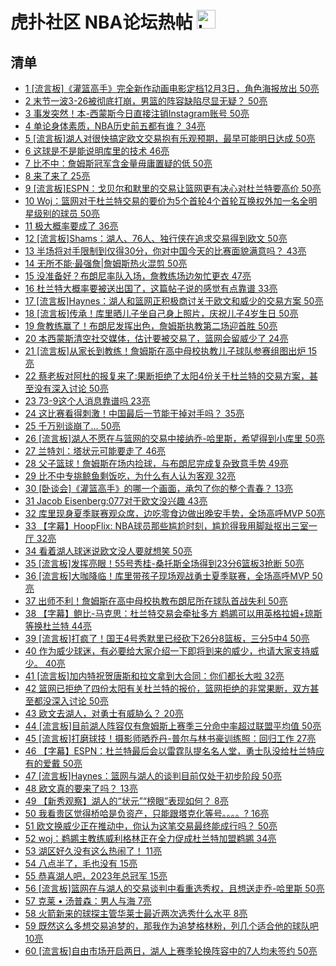 # 虎扑社区 NBA论坛热帖 <img src="https://file.ipadown.com/tophub/assets/images/media/bbs.hupu.com.png_50x50.png" width="30" alt="Logo"></img>

## 清单

* [1 [流言板]《灌篮高手》完全新作动画电影定档12月3日，角色海报放出 50亮](https://bbs.hupu.com/54566611.html)
* [2 末节一波3-26被彻底打崩，男篮的阵容缺陷尽显无疑？ 50亮](https://bbs.hupu.com/54567631.html)
* [3 事发突然！本-西蒙斯今日直接注销Instagram账号 50亮](https://bbs.hupu.com/54565759.html)
* [4 单论身体素质，NBA历史前五都有谁？ 34亮](https://bbs.hupu.com/54567491.html)
* [5 [流言板]湖人对很快搞定欧文交易抱有乐观预期，最早可能明日达成 50亮](https://bbs.hupu.com/54562628.html)
* [6 这球是不是能说明库里的技术 46亮](https://bbs.hupu.com/54568091.html)
* [7 比不中：詹姆斯冠军含金量毋庸置疑的低 50亮](https://bbs.hupu.com/54563843.html)
* [8 来了来了 25亮](https://bbs.hupu.com/54570448.html)
* [9 [流言板]ESPN：戈贝尔和默里的交易让篮网更有决心对杜兰特要高价 50亮](https://bbs.hupu.com/54563327.html)
* [10 Woj：篮网对于杜兰特交易的要价为5个首轮4个首轮互换权外加一名全明星级别的球员 50亮](https://bbs.hupu.com/54563112.html)
* [11 极大概率要成了 36亮](https://bbs.hupu.com/54570601.html)
* [12 [流言板]Shams：湖人、76人、独行侠在追求交易得到欧文 50亮](https://bbs.hupu.com/54561134.html)
* [13 半场将对手限制到仅得30分，你对中国今天的比赛面貌满意吗？ 43亮](https://bbs.hupu.com/54566366.html)
* [14 无所不能·最强詹|詹姆斯热火混剪 50亮](https://bbs.hupu.com/54562752.html)
* [15 没准备好？布朗尼率队入场，詹教练场边匆忙更衣 47亮](https://bbs.hupu.com/54569253.html)
* [16 杜兰特大概率要被送出国了，这篇帖子说的感觉有点靠谱 33亮](https://bbs.hupu.com/54569180.html)
* [17 [流言板]Haynes：湖人和篮网正积极商讨关于欧文和威少的交易方案 50亮](https://bbs.hupu.com/54558689.html)
* [18 [流言板]传承！库里晒儿子坐自己身上照片，庆祝儿子4岁生日 50亮](https://bbs.hupu.com/54561599.html)
* [19 詹教练赢了！布朗尼发挥出色，詹姆斯执教第二场迎首胜 50亮](https://bbs.hupu.com/54561519.html)
* [20 本西蒙斯清空社交媒体，估计要被交易了，篮网会留威少了 24亮](https://bbs.hupu.com/54565446.html)
* [21 [流言板]从家长到教练！詹姆斯在高中母校执教儿子球队参赛组图出炉 15亮](https://bbs.hupu.com/54569850.html)
* [22 蔡老板对阿杜的报复来了:果断拒绝了太阳4份关于杜兰特的交易方案，甚至没有深入讨论 50亮](https://bbs.hupu.com/54560924.html)
* [23 73-9这个人消息靠谱吗 23亮](https://bbs.hupu.com/54571314.html)
* [24 这比赛看得刺激！中国最后一节能干掉对手吗？ 35亮](https://bbs.hupu.com/54567125.html)
* [25 千万别谈崩了… 50亮](https://bbs.hupu.com/54560251.html)
* [26 [流言板]湖人不愿在与篮网的交易中接纳乔-哈里斯，希望得到小库里 50亮](https://bbs.hupu.com/54558791.html)
* [27 兰特刘：塔状元可能要走了 46亮](https://bbs.hupu.com/54564596.html)
* [28 父子篮球！詹姆斯在场内捡球，与布朗尼完成复杂致意手势 49亮](https://bbs.hupu.com/54560848.html)
* [29 比不中专挑鲸鱼剩饭吃，为什么有人认为客观 32亮](https://bbs.hupu.com/54569329.html)
* [30 [卧谈会]《灌篮高手》的哪一个画面，承包了你的整个青春？ 13亮](https://bbs.hupu.com/54571697.html)
* [31 Jacob Eisenberg:077对于欧文没兴趣 43亮](https://bbs.hupu.com/54562997.html)
* [32 库里现身夏季联赛观众席，边吃零食边做出晚安手势，全场高呼MVP 50亮](https://bbs.hupu.com/54559886.html)
* [33 【字幕】HoopFlix: NBA球员那些尴尬时刻，尴尬得我用脚趾抠出三室一厅 32亮](https://bbs.hupu.com/54561436.html)
* [34 看着湖人球迷说欧文没人要就想笑 50亮](https://bbs.hupu.com/54567942.html)
* [35 [流言板]发挥亮眼！55号秀桂-桑托斯全场得到23分6篮板3抢断 50亮](https://bbs.hupu.com/54559842.html)
* [36 [流言板]大咖降临！库里带孩子现场观战勇士夏季联赛，全场高呼MVP 50亮](https://bbs.hupu.com/54559727.html)
* [37 出师不利！詹姆斯在高中母校执教布朗尼所在球队首战失利 50亮](https://bbs.hupu.com/54559537.html)
* [38 【字幕】鲍比-马克思：杜兰特交易会牵扯多方 鹈鹕可以用英格拉姆+琼斯等换杜兰特 44亮](https://bbs.hupu.com/54565639.html)
* [39 [流言板]打疯了！国王4号秀默里已经砍下26分8篮板，三分5中4 50亮](https://bbs.hupu.com/54559555.html)
* [40 作为威少球迷，有必要给大家介绍一下即将到来的威少，也请大家支持威少。 40亮](https://bbs.hupu.com/54567813.html)
* [41 [流言板]加内特祝贺唐斯和拉文拿到大合同：你们都长大啦 32亮](https://bbs.hupu.com/54564220.html)
* [42 篮网已拒绝了四份太阳有关杜兰特的报价，篮网拒绝的非常果断，双方甚至都没深入讨论 50亮](https://bbs.hupu.com/54560007.html)
* [43 欧文去湖人，对勇士有威胁么？ 20亮](https://bbs.hupu.com/54570425.html)
* [44 [流言板]目前湖人阵容仅有詹姆斯上赛季三分命中率超过联盟平均值 50亮](https://bbs.hupu.com/54559042.html)
* [45 [流言板]打磨球技！摄影师晒乔丹-普尔与林书豪训练照：回归工作 27亮](https://bbs.hupu.com/54564897.html)
* [46 【字幕】ESPN：杜兰特最后会以雷霆队提名名人堂，勇士队没给杜兰特应有的爱戴 50亮](https://bbs.hupu.com/54564208.html)
* [47 [流言板]Haynes：篮网与湖人的谈判目前仅处于初步阶段 50亮](https://bbs.hupu.com/54558883.html)
* [48 欧文真的要来了吗？ 13亮](https://bbs.hupu.com/54569777.html)
* [49 【新秀观察】湖人的“状元”“榜眼”表现如何？ 8亮](https://bbs.hupu.com/54569109.html)
* [50 我看贵区觉得桥哈是负资产，只能跟塔克化等号。。。。? 16亮](https://bbs.hupu.com/54569807.html)
* [51 欧文换威少正在推动中，你认为这笔交易最终能成行吗？ 50亮](https://bbs.hupu.com/54558766.html)
* [52 woj：鹈鹕主教练威利格林正在全力促成杜兰特加盟鹈鹕 34亮](https://bbs.hupu.com/54563707.html)
* [53 湖区好久没有这么热闹了！ 11亮](https://bbs.hupu.com/54572079.html)
* [54 八点半了，毛也没有 15亮](https://bbs.hupu.com/54570096.html)
* [55 恭喜湖人吧，2023年总冠军 15亮](https://bbs.hupu.com/54571134.html)
* [56 [流言板]篮网在与湖人的交易谈判中看重选秀权，且想送走乔-哈里斯 50亮](https://bbs.hupu.com/54558759.html)
* [57 克莱 • 汤普森：男人与海 7亮](https://bbs.hupu.com/54564867.html)
* [58 火箭新来的球探主管华莱士最近两次选秀什么水平 8亮](https://bbs.hupu.com/54570276.html)
* [59 既然这么多想交易追梦的，那我作为追梦格林粉，列几个适合他的球队吧 10亮](https://bbs.hupu.com/54571623.html)
* [60 [流言板]自由市场开启两日，湖人上赛季轮换阵容中的7人均未签约 50亮](https://bbs.hupu.com/54558777.html)
